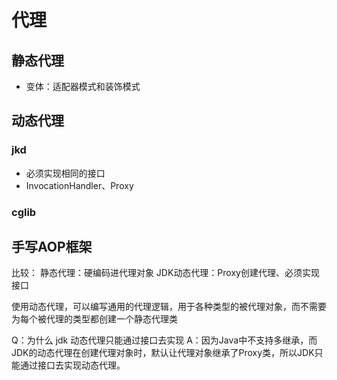 # 代理

## 静态代理
- 变体：适配器模式和装饰模式


## 动态代理
### jkd
- 必须实现相同的接口
- InvocationHandler、Proxy

### cglib


## 手写AOP框架




比较：
静态代理：硬编码进代理对象
JDK动态代理：Proxy创建代理、必须实现接口


使用动态代理，可以编写通用的代理逻辑，用于各种类型的被代理对象，而不需要为每个被代理的类型都创建一个静态代理类


Q：为什么 jdk 动态代理只能通过接口去实现
A：因为Java中不支持多继承，而JDK的动态代理在创建代理对象时，默认让代理对象继承了Proxy类，所以JDK只能通过接口去实现动态代理。
